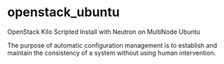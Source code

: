 # openstack_ubuntu
OpenStack Kilo  Scripted Install with Neutron on MultiNode Ubuntu

The purpose of automatic configuration management is to establish and maintain the
consistency of a system without using human intervention.
